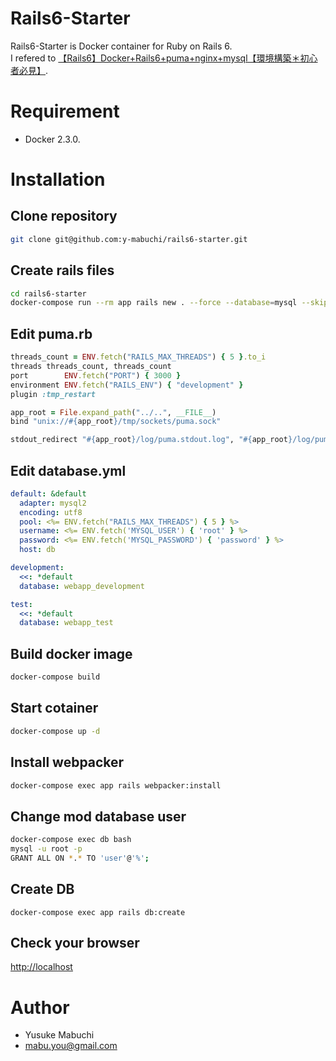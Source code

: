 # Rails6-Starter

Rails6-Starter is Docker container for Ruby on Rails 6.  
I refered to [【Rails6】Docker+Rails6+puma+nginx+mysql【環境構築＊初心者必見】](https://qiita.com/kohki4115/items/c37ff8550b01bbc75df2).

# Requirement

* Docker 2.3.0.

# Installation

## Clone repository
```bash
git clone git@github.com:y-mabuchi/rails6-starter.git
```

## Create rails files
``` bash
cd rails6-starter
docker-compose run --rm app rails new . --force --database=mysql --skip-bundle
```

## Edit puma.rb
```puma.rb
threads_count = ENV.fetch("RAILS_MAX_THREADS") { 5 }.to_i
threads threads_count, threads_count
port        ENV.fetch("PORT") { 3000 }
environment ENV.fetch("RAILS_ENV") { "development" }
plugin :tmp_restart

app_root = File.expand_path("../..", __FILE__)
bind "unix://#{app_root}/tmp/sockets/puma.sock"

stdout_redirect "#{app_root}/log/puma.stdout.log", "#{app_root}/log/puma.stderr.log", true
```

## Edit database.yml
```database.yml
default: &default
  adapter: mysql2
  encoding: utf8
  pool: <%= ENV.fetch("RAILS_MAX_THREADS") { 5 } %>
  username: <%= ENV.fetch('MYSQL_USER') { 'root' } %>
  password: <%= ENV.fetch('MYSQL_PASSWORD') { 'password' } %>
  host: db

development:
  <<: *default
  database: webapp_development

test:
  <<: *default
  database: webapp_test
```

## Build docker image
```bash
docker-compose build
```

## Start cotainer
```bash
docker-compose up -d
```

## Install webpacker
```bash
docker-compose exec app rails webpacker:install
```

## Change mod database user
```bash
docker-compose exec db bash
mysql -u root -p
GRANT ALL ON *.* TO 'user'@'%';
```

## Create DB
```
docker-compose exec app rails db:create
```

## Check your browser
[http://localhost](http://localhost)

# Author

* Yusuke Mabuchi
* mabu.you@gmail.com
